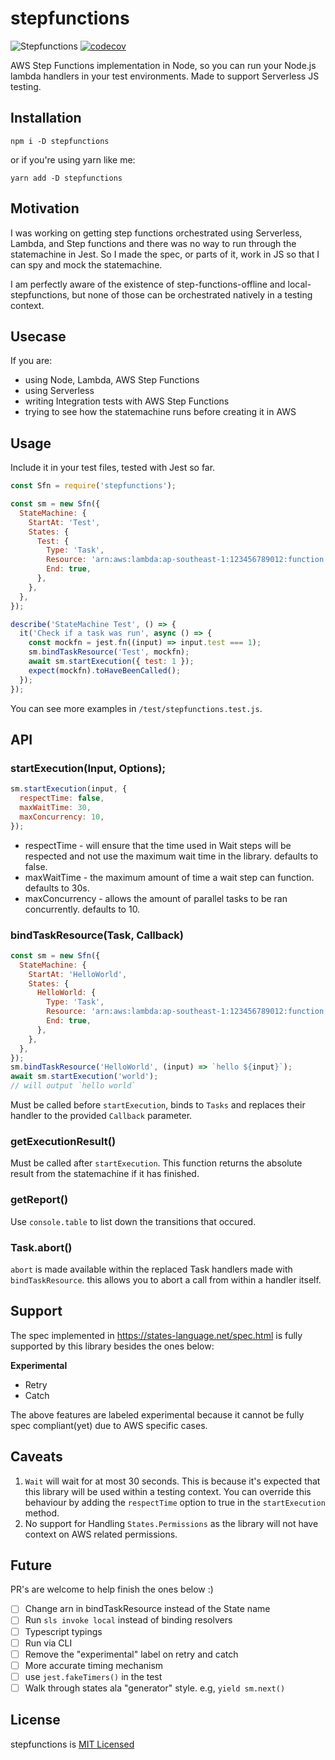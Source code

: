 # stepfunctions

![Stepfunctions](https://github.com/jamoy/stepfunctions/workflows/Stepfunctions/badge.svg)
[![codecov](https://codecov.io/gh/jamoy/stepfunctions/branch/master/graph/badge.svg)](https://codecov.io/gh/jamoy/stepfunctions)

AWS Step Functions implementation in Node, so you can run your Node.js lambda handlers in your test environments. Made to support Serverless JS testing.

## Installation

```
npm i -D stepfunctions
```

or if you're using yarn like me:

```
yarn add -D stepfunctions
```

## Motivation

I was working on getting step functions orchestrated using Serverless, Lambda, and Step functions and there was no way to run through the statemachine in Jest. So I made the spec, or parts of it, work in JS so that I can spy and mock the statemachine.

I am perfectly aware of the existence of step-functions-offline and local-stepfunctions, but none of those can be orchestrated natively in a testing context.

## Usecase

If you are:

- using Node, Lambda, AWS Step Functions
- using Serverless
- writing Integration tests with AWS Step Functions
- trying to see how the statemachine runs before creating it in AWS

## Usage

Include it in your test files, tested with Jest so far.

```js
const Sfn = require('stepfunctions');

const sm = new Sfn({
  StateMachine: {
    StartAt: 'Test',
    States: {
      Test: {
        Type: 'Task',
        Resource: 'arn:aws:lambda:ap-southeast-1:123456789012:function:test',
        End: true,
      },
    },
  },
});

describe('StateMachine Test', () => {
  it('Check if a task was run', async () => {
    const mockfn = jest.fn((input) => input.test === 1);
    sm.bindTaskResource('Test', mockfn);
    await sm.startExecution({ test: 1 });
    expect(mockfn).toHaveBeenCalled();
  });
});
```

You can see more examples in `/test/stepfunctions.test.js`.

## API

### startExecution(Input, Options);

```js
sm.startExecution(input, {
  respectTime: false,
  maxWaitTime: 30,
  maxConcurrency: 10,
});
```

- respectTime - will ensure that the time used in Wait steps will be respected and not use the maximum
  wait time in the library. defaults to false.
- maxWaitTime - the maximum amount of time a wait step can function. defaults to 30s.
- maxConcurrency - allows the amount of parallel tasks to be ran concurrently. defaults to 10.

### bindTaskResource(Task, Callback)

```js
const sm = new Sfn({
  StateMachine: {
    StartAt: 'HelloWorld',
    States: {
      HelloWorld: {
        Type: 'Task',
        Resource: 'arn:aws:lambda:ap-southeast-1:123456789012:function:test',
        End: true,
      },
    },
  },
});
sm.bindTaskResource('HelloWorld', (input) => `hello ${input}`);
await sm.startExecution('world');
// will output `hello world`
```

Must be called before `startExecution`, binds to `Tasks` and replaces their handler to the provided `Callback` parameter.

### getExecutionResult()

Must be called after `startExecution`. This function returns the absolute result from the statemachine if it has finished.

### getReport()

Use `console.table` to list down the transitions that occured.

### Task.abort()

`abort` is made available within the replaced Task handlers made with `bindTaskResource`. this allows you to abort a call
from within a handler itself.

## Support

The spec implemented in https://states-language.net/spec.html is fully supported by this library besides the ones below:

**Experimental**

- Retry
- Catch

The above features are labeled experimental because it cannot be fully spec compliant(yet) due to AWS specific cases.

## Caveats

1. `Wait` will wait for at most 30 seconds. This is because it's expected that this library
   will be used within a testing context. You can override this behaviour by adding the `respectTime` option to true in the `startExecution` method.
2. No support for Handling `States.Permissions` as the library will not have context on AWS related permissions.

## Future

PR's are welcome to help finish the ones below :)

- [ ] Change arn in bindTaskResource instead of the State name
- [ ] Run `sls invoke local` instead of binding resolvers
- [ ] Typescript typings
- [ ] Run via CLI
- [ ] Remove the "experimental" label on retry and catch
- [ ] More accurate timing mechanism
- [ ] use `jest.fakeTimers()` in the test
- [ ] Walk through states ala "generator" style. e.g, `yield sm.next()`

## License

stepfunctions is [MIT Licensed](LICENSE)
